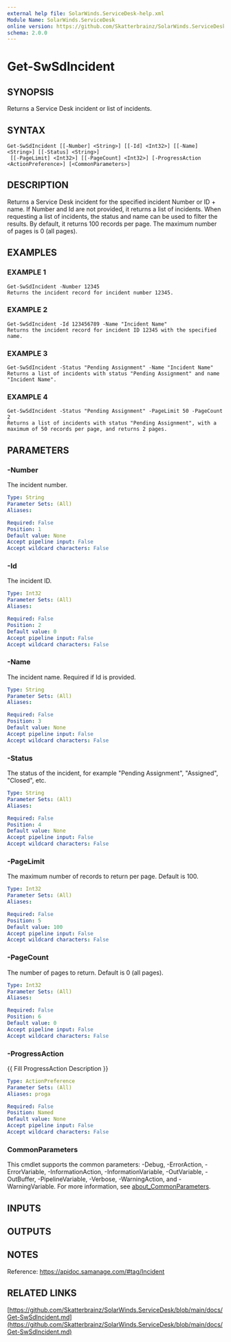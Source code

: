 ```yaml
---
external help file: SolarWinds.ServiceDesk-help.xml
Module Name: SolarWinds.ServiceDesk
online version: https://github.com/Skatterbrainz/SolarWinds.ServiceDesk/blob/main/docs/Get-SwSdIncident.md
schema: 2.0.0
---
```


# Get-SwSdIncident

## SYNOPSIS
Returns a Service Desk incident or list of incidents.

## SYNTAX

```
Get-SwSdIncident [[-Number] <String>] [[-Id] <Int32>] [[-Name] <String>] [[-Status] <String>]
 [[-PageLimit] <Int32>] [[-PageCount] <Int32>] [-ProgressAction <ActionPreference>] [<CommonParameters>]
```

## DESCRIPTION
Returns a Service Desk incident for the specified incident Number or ID + name.
If Number and Id are not provided, it returns a list of incidents.
When requesting a list of incidents, the status and name can be used to filter the results.
By default, it returns 100 records per page.
The maximum number of pages is 0 (all pages).

## EXAMPLES

### EXAMPLE 1
```
Get-SwSdIncident -Number 12345
Returns the incident record for incident number 12345.
```

### EXAMPLE 2
```
Get-SwSdIncident -Id 123456789 -Name "Incident Name"
Returns the incident record for incident ID 12345 with the specified name.
```

### EXAMPLE 3
```
Get-SwSdIncident -Status "Pending Assignment" -Name "Incident Name"
Returns a list of incidents with status "Pending Assignment" and name "Incident Name".
```

### EXAMPLE 4
```
Get-SwSdIncident -Status "Pending Assignment" -PageLimit 50 -PageCount 2
Returns a list of incidents with status "Pending Assignment", with a maximum of 50 records per page, and returns 2 pages.
```

## PARAMETERS

### -Number
The incident number.

```yaml
Type: String
Parameter Sets: (All)
Aliases:

Required: False
Position: 1
Default value: None
Accept pipeline input: False
Accept wildcard characters: False
```

### -Id
The incident ID.

```yaml
Type: Int32
Parameter Sets: (All)
Aliases:

Required: False
Position: 2
Default value: 0
Accept pipeline input: False
Accept wildcard characters: False
```

### -Name
The incident name.
Required if Id is provided.

```yaml
Type: String
Parameter Sets: (All)
Aliases:

Required: False
Position: 3
Default value: None
Accept pipeline input: False
Accept wildcard characters: False
```

### -Status
The status of the incident, for example "Pending Assignment", "Assigned", "Closed", etc.

```yaml
Type: String
Parameter Sets: (All)
Aliases:

Required: False
Position: 4
Default value: None
Accept pipeline input: False
Accept wildcard characters: False
```

### -PageLimit
The maximum number of records to return per page.
Default is 100.

```yaml
Type: Int32
Parameter Sets: (All)
Aliases:

Required: False
Position: 5
Default value: 100
Accept pipeline input: False
Accept wildcard characters: False
```

### -PageCount
The number of pages to return.
Default is 0 (all pages).

```yaml
Type: Int32
Parameter Sets: (All)
Aliases:

Required: False
Position: 6
Default value: 0
Accept pipeline input: False
Accept wildcard characters: False
```

### -ProgressAction
{{ Fill ProgressAction Description }}

```yaml
Type: ActionPreference
Parameter Sets: (All)
Aliases: proga

Required: False
Position: Named
Default value: None
Accept pipeline input: False
Accept wildcard characters: False
```

### CommonParameters
This cmdlet supports the common parameters: -Debug, -ErrorAction, -ErrorVariable, -InformationAction, -InformationVariable, -OutVariable, -OutBuffer, -PipelineVariable, -Verbose, -WarningAction, and -WarningVariable. For more information, see [about_CommonParameters](http://go.microsoft.com/fwlink/?LinkID=113216).

## INPUTS

## OUTPUTS

## NOTES
Reference: https://apidoc.samanage.com/#tag/Incident

## RELATED LINKS

[https://github.com/Skatterbrainz/SolarWinds.ServiceDesk/blob/main/docs/Get-SwSdIncident.md](https://github.com/Skatterbrainz/SolarWinds.ServiceDesk/blob/main/docs/Get-SwSdIncident.md)

